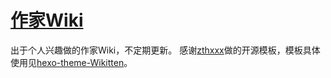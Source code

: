 # [作家Wiki](https://fangge889.github.io)
出于个人兴趣做的作家Wiki，不定期更新。
感谢[zthxxx](https://github.com/zthxxx)做的开源模板，模板具体使用见[hexo-theme-Wikitten](https://github.com/zthxxx/hexo-theme-Wikitten)。
